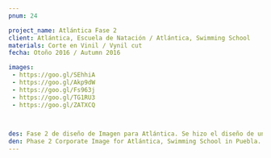```yaml
---
pnum: 24

project_name: Atlántica Fase 2
client: Atlántica, Escuela de Natación / Atlántica, Swimming School
materials: Corte en Vinil / Vynil cut
fecha: Otoño 2016 / Autumn 2016

images:
 - https://goo.gl/SEhhiA
 - https://goo.gl/Akp9dW
 - https://goo.gl/Fs963j
 - https://goo.gl/TG1RU3
 - https://goo.gl/ZATXCQ
 


des: Fase 2 de diseño de Imagen para Atlántica. Se hizo el diseño de una cenefa para las ventanas de la recepción y el área de cafetería. Así mismo, se diseño un mural para el interior de la alberca, el cual se corto en vinil y se instaló. El diseño es el resultado de la abstracción de las olas del mar. Se crearon siluetas de nadadores en distintas posiciones, nado de crawl, mariposa, clavado de banco.
den: Phase 2 Corporate Image for Atlántica, Swimming School in Puebla. The design of this phase was making an edging for the crystals in the reception and in the cafeteria. For the pool area, I made a mural design and used vinyl cut for the production. The mural is the abstraction of the sea waves. I also made some swimmers' silhouttes, crawl swim, butterfly swim, and two bench divers.
---
```

